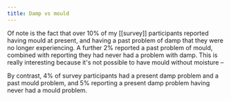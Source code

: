 ```yaml
---
title: Damp vs mould
---
```


Of note is the fact that over 10% of my [[survey]] participants reported having mould at present, and having a past problem of damp that they were no longer experiencing. A further 2% reported a past problem of mould, combined with reporting they had never had a problem with damp. This is really interesting because it's not possible to have mould without moisture –

By contrast, 4% of survey participants had a present damp problem and a past mould problem, and 5% reporting a present damp problem having never had a mould problem. 


